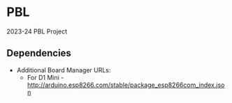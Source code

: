 # PBL

2023-24 PBL Project

## Dependencies

- Additional Board Manager URLs:
  - For D1 Mini - http://arduino.esp8266.com/stable/package_esp8266com_index.json
